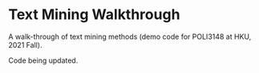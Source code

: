 # Text Mining Walkthrough
A walk-through of text mining methods (demo code for POLI3148 at HKU, 2021 Fall).

Code being updated.     
